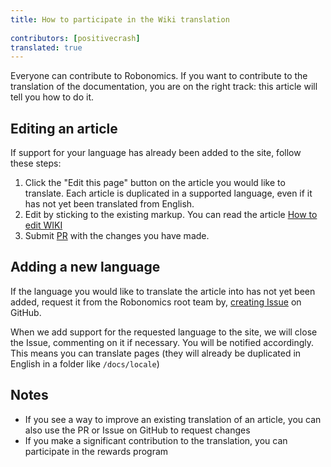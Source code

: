 ```yaml
---
title: How to participate in the Wiki translation
 
contributors: [positivecrash]
translated: true
---
```


Everyone can contribute to Robonomics. If you want to contribute to the translation of the documentation, you are on the right track: this article will tell you how to do it.

## Editing an article

If support for your language has already been added to the site, follow these steps:

1. Click the "Edit this page" button on the article you would like to translate. Each article is duplicated in a supported language, even if it has not yet been translated from English.
2. Edit by sticking to the existing markup. You can read the article [How to edit WIKI](/docs/en/edit-wiki)
3. Submit [PR](https://docs.github.com/github/collaborating-with-issues-and-pull-requests/creating-a-pull-request) with the changes you have made.

## Adding a new language

If the language you would like to translate the article into has not yet been added, request it from the Robonomics root team by, [creating Issue](https://docs.github.com/desktop/contributing-and-collaborating-using-github-desktop/creating-an-issue-or-pull-request) on GitHub.

When we add support for the requested language to the site, we will close the Issue, commenting on it if necessary. You will be notified accordingly. This means you can translate pages (they will already be duplicated in English in a folder like `/docs/locale`)

## Notes
* If you see a way to improve an existing translation of an article, you can also use the PR or Issue on GitHub to request changes
* If you make a significant contribution to the translation, you can participate in the rewards program
